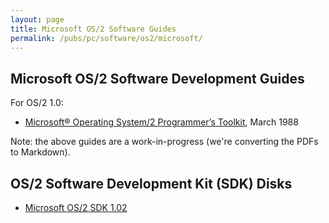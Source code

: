 ```yaml
---
layout: page
title: Microsoft OS/2 Software Guides
permalink: /pubs/pc/software/os2/microsoft/
---
```


Microsoft OS/2 Software Development Guides
---

For OS/2 1.0:

* [Microsoft® Operating System/2 Programmer’s Toolkit](/pubs/pc/software/os2/microsoft/ptk10/), March 1988

Note: the above guides are a work-in-progress (we're converting the PDFs to Markdown).

OS/2 Software Development Kit (SDK) Disks
---

* [Microsoft OS/2 SDK 1.02](/disks/pcx86/tools/microsoft/os2/sdk/1.02/)
